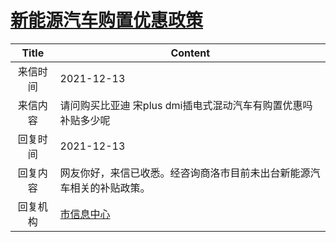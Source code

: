 # <a href="http://www.shangluo.gov.cn/zmhd/ldxxxx.jsp?urltype=leadermail.LeaderMailContentUrl&wbtreeid=1112&leadermailid=8344">新能源汽车购置优惠政策</a>
|Title|Content|
|:---:|---|
|来信时间|2021-12-13|
|来信内容|请问购买比亚迪 宋plus dmi插电式混动汽车有购置优惠吗 补贴多少呢|
|回复时间|2021-12-13|
|回复内容|网友你好，来信已收悉。经咨询商洛市目前未出台新能源汽车相关的补贴政策。|
|回复机构|<a href="../../categories/agencies/市信息中心.md">市信息中心</a>|
